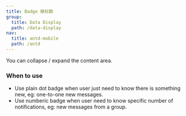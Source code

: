 ```yaml
---
title: Badge 徽标数
group:
  title: Data Display
  path: /data-display
nav:
  title: antd-mobile
  path: /antd
---
```


You can collapse / expand the content area.

### When to use

- Use plain dot badge when user just need to know there is something new, eg: one-to-one new messages.
- Use numberic badge when user need to know specific number of notifications, eg: new messages from a group.

<code src="./demos/basic.tsx" />

<API/>